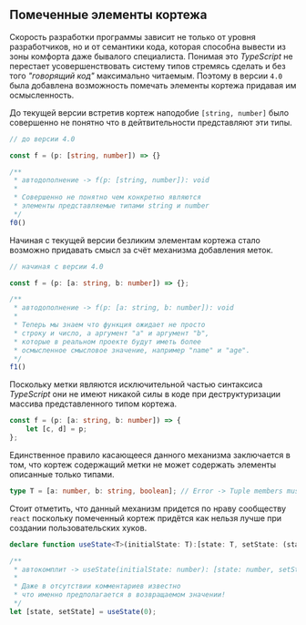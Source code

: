 ## Помеченные элементы кортежа

Скорость разработки программы зависит не только от уровня разработчиков, но и от семантики кода, которая способна вывести из зоны комфорта даже бывалого специалиста. Понимая это _TypeScript_ не перестает усовершенствовать систему типов стремясь сделать и без того _"говорящий код"_ максимально читаемым. Поэтому в версии `4.0` была добавлена возможность помечать элементы кортежа придавая им осмысленность.

До текущей версии встретив кортеж наподобие `[string, number]` было совершенно не понятно что в дейтвительности представляют эти типы.

`````ts
// до версии 4.0

const f = (p: [string, number]) => {}

/**
 * автодополнение -> f(p: [string, number]): void
 * 
 * Совершенно не понятно чем конкретно являются
 * элементы представляемые типами string и number
 */
f0()
`````

Начиная с текущей версии безликим элементам кортежа стало возможно придавать смысл за счёт механизма добавления меток.


`````ts
// начиная с версии 4.0

const f = (p: [a: string, b: number]) => {};

/**
 * автодополнение -> f(p: [a: string, b: number]): void
 * 
 * Теперь мы знаем что функция ожидает не просто 
 * строку и число, а аргумент "a" и аргумент "b",
 * которые в реальном проекте будут иметь более
 * осмысленное смысловое значение, например "name" и "age".
 */
f1()
`````

Поскольку метки являются исключительной частью синтаксиса _TypeScript_ они не имеют никакой силы в коде при деструктуризации массива представленного типом кортежа.

`````ts
const f = (p: [a: string, b: number]) => {
    let [c, d] = p;
};
`````

Единственное правило касающееся данного механизма заключается в том, что кортеж содержащий метки не может содержать элементы описанные только типами.

`````ts
type T = [a: number, b: string, boolean]; // Error -> Tuple members must all have names or all not have names.ts(5084)
`````

Стоит отметить, что данный механизм придется по нраву сообществу `react` поскольку помеченный кортеж придётся как нельзя лучше при создании пользовательских хуков. 

`````ts
declare function useState<T>(initialState: T):[state: T, setState: (state: T) => void];

/**
 * автокомплит -> useState(initialState: number): [state: number, setState: (state: number) => void]
 * 
 * Даже в отсутствии комментариев известно
 * что именно предполагается в возвращаемом значении!
 */
let [state, setState] = useState(0);
`````


